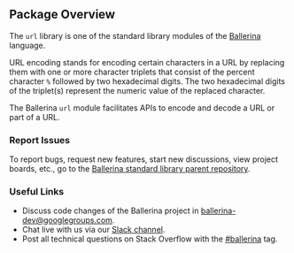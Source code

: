 ## Package Overview

The `url` library is one of the standard library modules of the <a target="_blank" href="https://ballerina.io/">Ballerina</a> language.

URL encoding stands for encoding certain characters in a URL by replacing them with one or more character triplets that consist of the percent character `%` followed by two hexadecimal digits. The two hexadecimal digits of the triplet(s) represent the numeric value of the replaced character.

The Ballerina `url` module facilitates APIs to encode and decode a URL or part of a URL.

### Report Issues

To report bugs, request new features, start new discussions, view project boards, etc., go to the <a target="_blank" href="https://github.com/ballerina-platform/ballerina-standard-library">Ballerina standard library parent repository</a>.

### Useful Links
- Discuss code changes of the Ballerina project in <a target="_blank" href="mailto:ballerina-dev@googlegroups.com">ballerina-dev@googlegroups.com</a>.
- Chat live with us via our <a target="_blank" href="https://ballerina.io/community/slack/">Slack channel</a>.
- Post all technical questions on Stack Overflow with the <a target="_blank" href="https://stackoverflow.com/questions/tagged/ballerina">#ballerina</a> tag.
